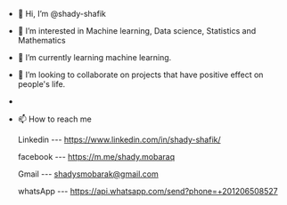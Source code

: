 - 👋 Hi, I’m @shady-shafik
- 👀 I’m interested in Machine learning, Data science, Statistics and Mathematics
- 🌱 I’m currently learning machine learning.
- 💞️ I’m looking to collaborate on projects that have positive effect on people's life.
- 
- 📫 How to reach me 

  Linkedin  ---   https://www.linkedin.com/in/shady-shafik/
  
  facebook  ---  https://m.me/shady.mobaraq
  
  Gmail     ---  shadysmobarak@gmail.com

  whatsApp ---   https://api.whatsapp.com/send?phone=+201206508527
  
  

<!---
shady-shafik/shady-shafik is a ✨ special ✨ repository because its `README.md` (this file) appears on your GitHub profile.
You can click the Preview link to take a look at your changes.
--->
